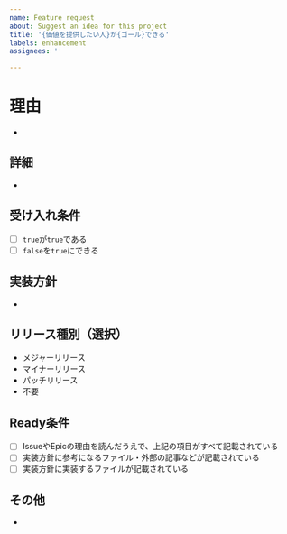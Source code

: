 ```yaml
---
name: Feature request
about: Suggest an idea for this project
title: '{価値を提供したい人}が{ゴール}できる'
labels: enhancement
assignees: ''

---
```


# 理由
- 
## 詳細
- 
## 受け入れ条件
- [ ] `true`が`true`である
- [ ] `false`を`true`にできる
## 実装方針
- 
## リリース種別（選択）
- メジャーリリース
- マイナーリリース
- パッチリリース
- 不要
## Ready条件
- [ ] IssueやEpicの理由を読んだうえで、上記の項目がすべて記載されている
- [ ] 実装方針に参考になるファイル・外部の記事などが記載されている
- [ ] 実装方針に実装するファイルが記載されている
## その他
- 
